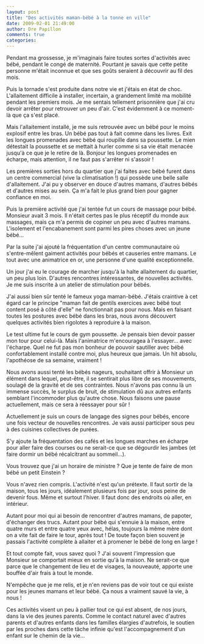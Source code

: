 ```yaml
---
layout: post
title: "Des activités maman-bébé à la tonne en ville"
date: 2009-02-01 21:49:00
author: Dre Papillon
comments: true
categories: 
---
```



Pendant ma grossesse, je m'imaginais faire toutes sortes d'activités avec bébé, pendant le congé de maternité. Pourtant je savais que cette petite personne m'était inconnue et que ses goûts seraient à découvrir au fil des mois.

Puis la tornade s'est produite dans notre vie et j'étais en état de choc. L'allaitement difficile à installer, incertain, a grandement limité ma mobilité pendant les premiers mois. Je me sentais tellement prisonnière que j'ai cru devoir arrêter pour retrouver un peu d'air. C'est évidemment à ce moment-là que ça s'est placé.

Mais l'allaitement installé, je me suis retrouvée avec un bébé pour le moins explosif entre les bras. Un bébé pas tout à fait comme dans les livres. Exit les longues promenades avec bébé qui roupille dans sa poussette. Le mien détestait la poussette et se mettait à hurler comme si sa vie était menacée jusqu'à ce que je le retire de là. Bonjour les longues promenades en écharpe, mais attention, il ne faut pas s'arrêter ni s'assoir !

Les premières sorties hors du quartier que j'ai faites avec bébé furent dans un centre commercial (vive la climatisation !) qui possède une belle salle d'allaitement. J'ai pu y observer en douce d'autres mamans, d'autres bébés et d'autres mises au sein. Ça m'a fait le plus grand bien pour gagner confiance en moi.

Puis la première activité que j'ai tentée fut un cours de massage pour bébé. Monsieur avait 3 mois. Il n'était certes pas le plus réceptif du monde aux massages, mais ça m'a permis de copiner un peu avec d'autres mamans. L'isolement et l'encabanement sont parmi les pires choses avec un jeune bébé...

Par la suite j'ai ajouté la fréquentation d'un centre communautaire où s'entre-mêlent gaiment activités pour bébés et causeries entre mamans. Le tout avec une animatrice en or, une personne d'une qualité exceptionnelle.

Un jour j'ai eu le courage de marcher jusqu'à la halte allaitement du quartier, un peu plus loin. D'autres rencontres intéressantes, de nouvelles activités. Je me suis inscrite à un atelier de stimulation pour bébés.

J'ai aussi bien sûr tenté le fameux yoga maman-bébé. J'étais craintive à cet égard car le principe "maman fait de gentils exercices avec bébé tout content posé à côté d'elle" ne fonctionnait pas pour nous. Mais en faisant toutes les postures avec bébé dans les bras, nous avons découvert quelques activités bien rigolotes à reproduire à la maison.

Le test ultime fut le cours de gym poussette. Je pensais bien devoir passer mon tour pour celui-là. Mais l'animatrice m'encouragea à l'essayer... avec l'écharpe. Quel ne fut pas mon bonheur de pouvoir sautiller avec bébé confortablement installé contre moi, plus heureux que jamais. Un hit absolu, l'apothéose de sa semaine, vraiment !

Nous avons aussi tenté les bébés nageurs, souhaitant offrir à Monsieur un élément dans lequel, peut-être, il se sentirait plus libre de ses mouvements, soulagé de la gravité et de ses contraintes. Nous n'avons pas connu là un immense succès, le surplus de bruit, de stimulation dû aux autres enfants semblant l'incommoder plus qu'autre chose. Nous faisons une pause actuellement, mais ce sera à réessayer pour sûr !

Actuellement je suis un cours de langage des signes pour bébés, encore une fois vecteur de nouvelles rencontres. Je vais aussi participer sous peu à des cuisines collectives de purées.

S'y ajoute la fréquentation des cafés et les longues marches en écharpe pour aller faire des courses ou ne serait-ce que se dégourdir les jambes (et faire dormir un bébé récalcitrant au sommeil...).

Vous trouvez que j'ai un horaire de ministre ? Que je tente de faire de mon bébé un petit Einstein ?

Vous n'avez rien compris. L'activité n'est qu'un prétexte. Il faut sortir de la maison, tous les jours, idéalement plusieurs fois par jour, sous peine de devenir fous. Même et surtout l'hiver. Il faut donc des endroits où aller, en intérieur.

Autant pour moi qui ai besoin de rencontrer d'autres mamans, de papoter, d'échanger des trucs. Autant pour bébé qui s'ennuie à la maison, entre quatre murs et entre quatre yeux avec, hélas, toujours la même mère dont on a vite fait de faire le tour, après tout ! De toute façon bien souvent je passais l'activité complète à allaiter et à promener le bébé de long en large !

Et tout compte fait, vous savez quoi ? J'ai souvent l'impression que Monsieur se comportait mieux en sortie qu'à la maison. Ne serait-ce que parce que le changement de lieu et de visages, la nouveauté, apporte une bouffée d'air frais à tout le monde.

N'empêche que je me relis, et je n'en reviens pas de voir tout ce qui existe pour les jeunes mamans et leur bébé. Ça nous a vraiment sauvé la vie, à nous !

Ces activités visent un peu à pallier tout ce qui est absent, de nos jours, dans la vie des jeunes parents. Comme le contact naturel avec d'autres parents et d'autres enfants dans les familles élargies d'autrefois, le soutien par les proches dans cette tâche infinie qu'est l'accompagnement d'un enfant sur le chemin de la vie...